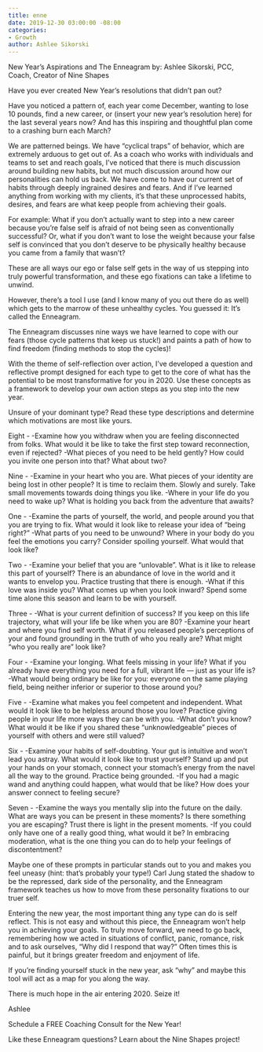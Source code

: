 ```yaml
---
title: enne
date: 2019-12-30 03:00:00 -08:00
categories:
- Growth
author: Ashlee Sikorski
---
```


New Year’s Aspirations and The Enneagram
by: Ashlee Sikorski, PCC, Coach, Creator of Nine Shapes

Have you ever created New Year’s resolutions that didn’t pan out?

Have you noticed a pattern of, each year come December, wanting to lose 10 pounds, find a new career, or (insert your new year’s resolution here) for the last several years now? And has this inspiring and thoughtful plan come to a crashing burn each March? 

We are patterned beings. We have “cyclical traps” of behavior, which are extremely arduous to get out of. As a coach who works with individuals and teams to set and reach goals, I’ve noticed that there is much discussion around building new habits, but not much discussion around how our personalities can hold us back. We have come to have our current set of habits through deeply ingrained desires and fears. And if I’ve learned anything from working with my clients, it’s that these unprocessed habits, desires, and fears are what keep people from achieving their goals.

For example: What if you don’t actually want to step into a new career because you’re false self is afraid of not being seen as conventionally successful? Or, what if you don’t want to lose the weight because your false self is convinced that you don’t deserve to be physically healthy because you came from a family that wasn’t?

These are all ways our ego or false self gets in the way of us stepping into truly powerful transformation, and these ego fixations can take a lifetime to unwind.

However, there’s a tool I use (and I know many of you out there do as well) which gets to the marrow of these unhealthy cycles. You guessed it: It’s called the Enneagram. 

The Enneagram discusses nine ways we have learned to cope with our fears (those cycle patterns that keep us stuck!)  and paints a path of how to find freedom (finding methods to stop the cycles)! 

With the theme of self-reflection over action, I’ve developed a question and reflective prompt designed for each type to get to the core of what has the potential to be most transformative for you in 2020. Use these concepts as a framework to develop your own action steps as you step into the new year. 

Unsure of your dominant type? Read these type descriptions and determine which motivations are most like yours.

Eight - 
-Examine how you withdraw when you are feeling disconnected from folks. What would it be like to take the first step toward reconnection, even if rejected? 
-What pieces of you need to be held gently? How could you invite one person into that? What about two? 

Nine - 
-Examine in your heart who you are. What pieces of your identity are being lost in other people? It is time to reclaim them. Slowly and surely. Take small movements towards doing things you like. 
-Where in your life do you need to wake up? What is holding you back from the adventure that awaits? 

One - 
-Examine the parts of yourself, the world, and people around you that you are trying to fix. What would it look like to release your idea of “being right?”
-What parts of you need to be unwound? Where in your body do you feel the emotions you carry? Consider spoiling yourself. What would that look like? 

Two - 
-Examine your belief that you are “unlovable”. What is it like to release this part of yourself? There is an abundance of love in the world and it wants to envelop you. Practice trusting that there is enough. 
-What if this love was inside you? What comes up when you look inward? Spend some time alone this season and learn to be with yourself. 
 
Three - 
-What is your current definition of success? If you keep on this life trajectory, what will your life be like when you are 80? 
-Examine your heart and where you find self worth. What if you released people’s perceptions of your and found grounding in the truth of who you really are? What might “who you really are” look like?

Four - 
-Examine your longing. What feels missing in your life? What if you already have everything you need for a full, vibrant life — just as your life is?
-What would being ordinary be like for you: everyone on the same playing field, being neither inferior or superior to those around you?


Five - 
-Examine what makes you feel competent and independent. What would it look like to be helpless around those you love? Practice giving people in your life more ways they can be with you. 
-What don’t you know? What would it be like if you shared these “unknowledgeable” pieces of yourself with others and were still valued? 

Six - 
-Examine your habits of self-doubting. Your gut is intuitive and won’t lead you astray. What would it look like to trust yourself? Stand up and put your hands on your stomach, connect your stomach’s energy from the navel all the way to the ground. Practice being grounded.
-If you had a magic wand and anything could happen, what would that be like? How does your answer connect to feeling secure?

Seven - 
-Examine the ways you mentally slip into the future on the daily. What are ways you can be present in these moments? Is there something you are escaping? Trust there is light in the present moments. 
-If you could only have one of a really good thing, what would it be? In embracing moderation, what is the one thing you can do to help your feelings of discontentment? 

Maybe one of these prompts in particular stands out to you and makes you feel uneasy (hint: that’s probably your type!) Carl Jung stated the shadow to be the repressed, dark side of the personality, and the Enneagram framework teaches us how to move from these personality fixations to our truer self. 

Entering the new year, the most important thing any type can do is self reflect. This is not easy and without this piece, the Enneagram won’t help you in achieving your goals. To truly move forward, we need to go back, remembering how we acted in situations of conflict, panic, romance, risk and to ask ourselves, “Why did I respond that way?” Often times this is painful, but it brings greater freedom and enjoyment of life. 

If you’re finding yourself stuck in the new year, ask “why” and maybe this tool will act as a map for you along the way. 

There is much hope in the air entering 2020. Seize it!

Ashlee

Schedule a FREE Coaching Consult for the New Year! 

Like these Enneagram questions? Learn about the Nine Shapes project! 







